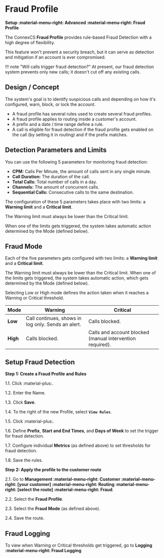 # Fraud Profile

**Setup :material-menu-right: Advanced :material-menu-right: Fraud Profile**

The ConnexCS **Fraud Profile** provides rule-based Fraud Detection with a high degree of flexibility.

This feature won't prevent a security breach, but it can serve as detection and mitigation if an account is ever compromised.

!!! note "Will calls trigger fraud detection?"
    At present, our fraud detection system prevents only new calls; it doesn't cut off any existing calls.

## Design / Concept

The system's goal is to identify suspicious calls and depending on how it's configured, warn, block, or lock the account.

* A fraud profile has several rules used to create several fraud profiles.
* A fraud profile applies to routing inside a customer's account.
* A prefix and a date / time range define a rule.
* A call is eligible for fraud detection if the fraud profile gets enabled on the call (by setting it in routing) and if the prefix matches.

## Detection Parameters and Limits

You can use the following 5 parameters for monitoring fraud detection:

* **CPM:** Calls Per Minute, the amount of calls sent in any single minute.
* **Call Duration:** The duration of the call.
* **Total Calls:** Total number of calls in a day.
* **Channels:** The amount of concurrent calls.
* **Sequential Calls:** Consecutive calls to the same destination.

The configuration of these 5 parameters takes place with two limits: a **Warning limit** and a **Critical limit**.

The Warning limit must always be lower than the Critical limit.

When one of the limits gets triggered, the system takes automatic action determined by the Mode (defined below).

## Fraud Mode

Each of the five parameters gets configured with two limits: a **Warning limit** and a **Critical limit**.

The Warning limit must always be lower than the Critical limit. When one of the limits gets triggered, the system takes automatic action, which gets determined by the Mode (defined below).

Selecting Low or High mode defines the action taken when it reaches a Warning or Critical threshold.

| Mode | Warning | Critical|
|------|---------|---------|
|**Low**|Call continues, shows in log only. Sends an alert.| Calls blocked.|
|**High**|Calls blocked.| Calls and account blocked (manual intervention required).|

## Setup Fraud Detection

**Step 1: Create a Fraud Profile and Rules**

1.1. Click :material-plus:.

1.2. Enter the Name.

1.3. Click **Save**.

1.4. To the right of the new Profile, select **`View Rules`**.

1.5. Click :material-plus:.

1.6. Define **Prefix**, **Start and End Times**, and **Days of Week** to set the trigger for fraud detection.

1.7. Configure individual **Metrics** (as defined above) to set thresholds for fraud detection.

1.8. Save the rules.

**Step 2: Apply the profile to the customer route**

2.1. Go to **Management :material-menu-right: Customer :material-menu-right: [your customer] :material-menu-right: Routing :material-menu-right: [select the route] :material-menu-right: Fraud**.

2.2. Select the **Fraud Profile**.

2.3. Select the **Fraud Mode** (as defined above).

2.4. Save the route.

## Fraud Logging

To view when Warning or Critical thresholds get triggered, go to **Logging :material-menu-right: Fraud Logging**
